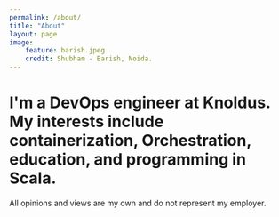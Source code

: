 ```yaml
---
permalink: /about/
title: "About"
layout: page
image:
    feature: barish.jpeg
    credit: Shubham - Barish, Noida.
---
```

I'm a DevOps engineer at Knoldus. My interests include containerization, Orchestration, education, and programming in Scala.  
=========  
All opinions and views are my own and do not represent my employer.  